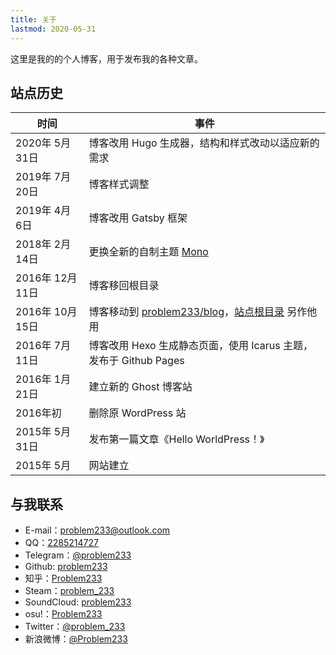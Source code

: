 ```yaml
---
title: 关于
lastmod: 2020-05-31
---
```


这里是我的的个人博客，用于发布我的各种文章。

## 站点历史

| 时间 | 事件 |
|-|-|
| 2020年 5月 31日 | 博客改用 Hugo 生成器，结构和样式改动以适应新的需求 |
| 2019年 7月 20日 | 博客样式调整 |
| 2019年 4月 6日 | 博客改用 Gatsby 框架 |
| 2018年 2月 14日 | 更换全新的自制主题 [Mono](https://github.com/problem233/mono) |
| 2016年 12月 11日 | 博客移回根目录 |
| 2016年 10月 15日 | 博客移动到 [problem233/blog](https://github.com/Problem233/blog)，[站点根目录](/) 另作他用 |
| 2016年 7月 11日 | 博客改用 Hexo 生成静态页面，使用 Icarus 主题，发布于 Github Pages |
| 2016年 1月 21日 | 建立新的 Ghost 博客站 |
| 2016年初 | 删除原 WordPress 站 |
| 2015年 5月 31日 | 发布第一篇文章《Hello WorldPress！》 |
| 2015年 5月 | 网站建立 |

## 与我联系

- E-mail：[problem233@outlook.com](mailto:Problem233@outlook.com)
- QQ：[2285214727](http://wpa.qq.com/msgrd?v=3&amp;uin=2285214727&amp;site=qq&amp;menu=yes)
- Telegram：[@problem233](https://t.me/problem233)
- Github: [problem233](https://github.com/problem233)
- 知乎：[Problem233](https://www.zhihu.com/people/problem233)
- Steam：[problem_233](http://steamcommunity.com/profiles/76561198285568182/)
- SoundCloud: [problem233](https://soundcloud.com/problem233)
- osu!：[Problem233](https://osu.ppy.sh/users/5931775)
- Twitter：[@problem_233](https://twitter.com/problem_233)
- 新浪微博：[@Problem233](http://www.weibo.com/qq2285214727)

